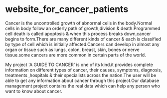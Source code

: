 # website_for_cancer_patients

Cancer is the uncontrolled growth of abnormal cells in the body.Normal cells in body follow an orderly path of growth,division & death.Programmed cell death is called apoptosis & when this process breaks down,cancer begins to form.There are many different kinds of cancer & each is classified by type of cell which is initially affected.Cancers can develop in almost any organ or tissue such as lungs, colon, breast, skin, bones or nerve tissue.some cancers are more common in certain parts of the world.

My project 'A GUIDE TO CANCER' is one of its kind.it provides complete information on different types of cancer, their causes, symptoms, diagnosis, treatments ,hospitals & their specialists across the nation.The user will be able to get any information about cancer through this project.Our database management project contains the real data which can help any person who want to know about cancer.
